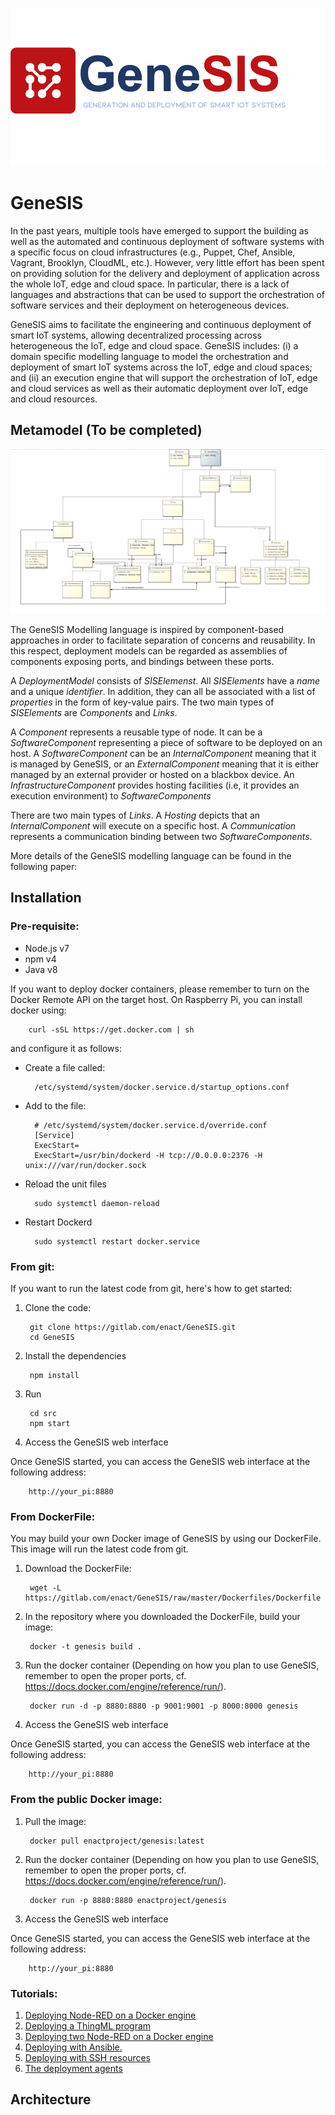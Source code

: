 ![alt text](src/public/img/GeneSISLogo.png "GeneSIS")


# GeneSIS
In the past years, multiple tools have emerged to support the building as well as the automated and continuous deployment of software systems with a specific focus on cloud infrastructures (e.g., Puppet, Chef, Ansible, Vagrant, Brooklyn, CloudML, etc.). However, very little effort has been spent on providing solution for the delivery and deployment of application across the whole IoT, edge and cloud space. In particular, there is a lack of languages and abstractions that can be used to support the orchestration of software services and their deployment on heterogeneous devices.

GeneSIS aims to facilitate the engineering and continuous deployment of smart IoT systems, allowing decentralized processing across heterogeneous the IoT, edge and cloud space. GeneSIS includes: (i) a domain specific modelling language to model the orchestration and deployment of smart IoT systems across the IoT, edge and cloud spaces; and (ii) an execution engine that will support the orchestration of IoT, edge and cloud services as well as their automatic deployment over IoT, edge and cloud resources.

## Metamodel (To be completed)
![alt text](docs/genesis-metamodel.png "GeneSIS - Metamodel")

The GeneSIS Modelling language is inspired by component-based approaches in order to facilitate separation of concerns and reusability. In this respect, deployment models can be regarded as assemblies of components exposing ports, and bindings between these ports.

A _DeploymentModel_ consists of _SISElemenst_. All _SISElements_ have a _name_ and a unique _identifier_. In addition, they can all be associated with a list of _properties_ in the form of key-value pairs. The two main types of _SISElements_ are _Components_ and _Links_. 

A _Component_ represents a reusable type of node. It can be a _SoftwareComponent_ representing a piece of software to be deployed on an host. A _SoftwareComponent_ can be an _InternalComponent_ meaning that it is managed by GeneSIS, or an _ExternalComponent_ meaning that it is either managed by an external provider or hosted on a blackbox device. An _InfrastructureComponent_ provides hosting facilities (i.e, it provides an execution environment) to _SoftwareComponents_

There are two main types of _Links_. A _Hosting_ depicts that an _InternalComponent_ will execute on a specific host. A _Communication_ represents a communication binding between two _SoftwareComponents_.

More details of the GeneSIS modelling language can be found in the following paper:

## Installation

### Pre-requisite:
* Node.js v7
* npm v4
* Java v8

If you want to deploy docker containers, please remember to turn on the Docker Remote API on the target host. 
On Raspberry Pi, you can install docker using:

        curl -sSL https://get.docker.com | sh

and configure it as follows:
* Create a file called:

        /etc/systemd/system/docker.service.d/startup_options.conf

* Add to the file:

        # /etc/systemd/system/docker.service.d/override.conf
        [Service]
        ExecStart=
        ExecStart=/usr/bin/dockerd -H tcp://0.0.0.0:2376 -H unix:///var/run/docker.sock

* Reload the unit files

        sudo systemctl daemon-reload

* Restart Dockerd

        sudo systemctl restart docker.service



### From git:
If you want to run the latest code from git, here's how to get started:

1. Clone the code:

        git clone https://gitlab.com/enact/GeneSIS.git
        cd GeneSIS

2. Install the dependencies

        npm install

4. Run

        cd src
        npm start

5. Access the GeneSIS web interface

Once GeneSIS started, you can access the GeneSIS web interface at the following address:

        http://your_pi:8880

### From DockerFile:
You may build your own Docker image of GeneSIS by using our DockerFile. This image will run the latest code from git. 

1. Download the DockerFile:

        wget -L https://gitlab.com/enact/GeneSIS/raw/master/Dockerfiles/Dockerfile

2. In the repository where you downloaded the DockerFile, build your image:

        docker -t genesis build .

3. Run the docker container (Depending on how you plan to use GeneSIS, remember to open the proper ports, cf. https://docs.docker.com/engine/reference/run/).

        docker run -d -p 8880:8880 -p 9001:9001 -p 8000:8000 genesis

4. Access the GeneSIS web interface

Once GeneSIS started, you can access the GeneSIS web interface at the following address:

        http://your_pi:8880

### From the public Docker image:
1. Pull the image:

        docker pull enactproject/genesis:latest

2. Run the docker container (Depending on how you plan to use GeneSIS, remember to open the proper ports, cf. https://docs.docker.com/engine/reference/run/).

        docker run -p 8880:8880 enactproject/genesis

3. Access the GeneSIS web interface

Once GeneSIS started, you can access the GeneSIS web interface at the following address:

        http://your_pi:8880

### Tutorials:
1. [Deploying Node-RED on a Docker engine](https://gitlab.com/enact/GeneSIS/tree/master/docs/tutorial/1.nodered_localhost)
2. [Deploying a ThingML program](https://gitlab.com/enact/GeneSIS/tree/master/docs/tutorial/2.thingml_localhost)
3. [Deploying two Node-RED on a Docker engine](https://gitlab.com/enact/GeneSIS/tree/master/docs/tutorial/3.two_nodered)
4. [Deploying with Ansible.](https://gitlab.com/enact/GeneSIS/tree/master/docs/tutorial/4.Ansible_resources)
5. [Deploying with SSH resources](https://gitlab.com/enact/GeneSIS/tree/master/docs/tutorial/5.SSH_resources)
6. [The deployment agents](https://gitlab.com/enact/GeneSIS/tree/master/docs/tutorial/6.Deployment_Agent)

## Architecture
